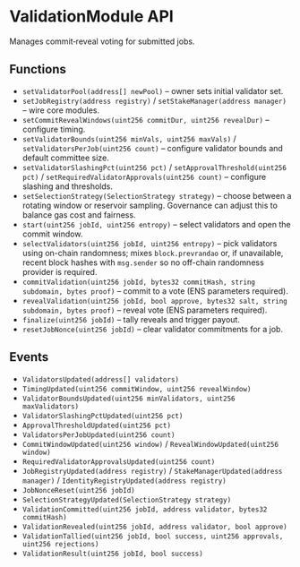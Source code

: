 # ValidationModule API

Manages commit‑reveal voting for submitted jobs.

## Functions

- `setValidatorPool(address[] newPool)` – owner sets initial validator set.
- `setJobRegistry(address registry)` / `setStakeManager(address manager)` – wire core modules.
- `setCommitRevealWindows(uint256 commitDur, uint256 revealDur)` – configure timing.
- `setValidatorBounds(uint256 minVals, uint256 maxVals)` / `setValidatorsPerJob(uint256 count)` – configure validator bounds and default committee size.
- `setValidatorSlashingPct(uint256 pct)` / `setApprovalThreshold(uint256 pct)` / `setRequiredValidatorApprovals(uint256 count)` – configure slashing and thresholds.
- `setSelectionStrategy(SelectionStrategy strategy)` – choose between a rotating window or reservoir sampling. Governance can adjust this to balance gas cost and fairness.
- `start(uint256 jobId, uint256 entropy)` – select validators and open the commit window.
- `selectValidators(uint256 jobId, uint256 entropy)` – pick validators using on-chain randomness; mixes `block.prevrandao` or, if unavailable, recent block hashes with `msg.sender` so no off-chain randomness provider is required.
- `commitValidation(uint256 jobId, bytes32 commitHash, string subdomain, bytes proof)` – commit to a vote (ENS parameters required).
- `revealValidation(uint256 jobId, bool approve, bytes32 salt, string subdomain, bytes proof)` – reveal vote (ENS parameters required).
- `finalize(uint256 jobId)` – tally reveals and trigger payout.
- `resetJobNonce(uint256 jobId)` – clear validator commitments for a job.

## Events

- `ValidatorsUpdated(address[] validators)`
- `TimingUpdated(uint256 commitWindow, uint256 revealWindow)`
- `ValidatorBoundsUpdated(uint256 minValidators, uint256 maxValidators)`
- `ValidatorSlashingPctUpdated(uint256 pct)`
- `ApprovalThresholdUpdated(uint256 pct)`
- `ValidatorsPerJobUpdated(uint256 count)`
- `CommitWindowUpdated(uint256 window)` / `RevealWindowUpdated(uint256 window)`
- `RequiredValidatorApprovalsUpdated(uint256 count)`
- `JobRegistryUpdated(address registry)` / `StakeManagerUpdated(address manager)` / `IdentityRegistryUpdated(address registry)`
- `JobNonceReset(uint256 jobId)`
- `SelectionStrategyUpdated(SelectionStrategy strategy)`
- `ValidationCommitted(uint256 jobId, address validator, bytes32 commitHash)`
- `ValidationRevealed(uint256 jobId, address validator, bool approve)`
- `ValidationTallied(uint256 jobId, bool success, uint256 approvals, uint256 rejections)`
- `ValidationResult(uint256 jobId, bool success)`
